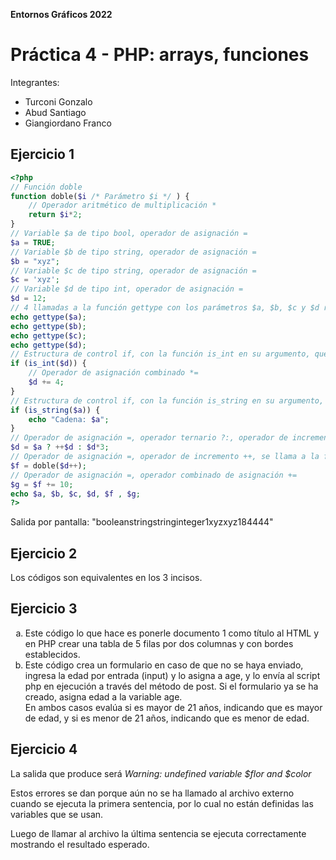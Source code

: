 <style type="text/css">
    ol { list-style-type: lower-alpha; }
</style>

**Entornos Gráficos 2022**

# Práctica 4 - PHP: arrays, funciones

Integrantes: 
* Turconi Gonzalo 
* Abud Santiago 
* Giangiordano Franco

## Ejercicio 1

```php
<?php
// Función doble
function doble($i /* Parámetro $i */ ) {
	// Operador aritmético de multiplicación *
	return $i*2;
}
// Variable $a de tipo bool, operador de asignación =
$a = TRUE;
// Variable $b de tipo string, operador de asignación =
$b = "xyz";
// Variable $c de tipo string, operador de asignación =
$c = 'xyz';
// Variable $d de tipo int, operador de asignación =
$d = 12;
// 4 llamadas a la función gettype con los parámetros $a, $b, $c y $d respecticamente.
echo gettype($a);
echo gettype($b);
echo gettype($c);
echo gettype($d);
// Estructura de control if, con la función is_int en su argumento, que toma el parámetro $d
if (is_int($d)) {
	// Operador de asignación combinado *=
	$d += 4;
}
// Estructura de control if, con la función is_string en su argumento, que toma el parámetro $a
if (is_string($a)) {
	echo "Cadena: $a";
}
// Operador de asignación =, operador ternario ?:, operador de incremento ++, operador aritmético de multiplicación *
$d = $a ? ++$d : $d*3;
// Operador de asignación =, operador de incremento ++, se llama a la función doble con $d+1 como argumento.
$f = doble($d++);
// Operador de asignación =, operador combinado de asignación +=
$g = $f += 10;
echo $a, $b, $c, $d, $f , $g;
?>
```
Salida por pantalla: "booleanstringstringinteger1xyzxyz184444"

## Ejercicio 2

Los códigos son equivalentes en los 3 incisos.

## Ejercicio 3

1. Este código lo que hace es ponerle documento 1 como título al HTML y en PHP crear una tabla de 5 filas por dos columnas y con bordes establecidos.
2. Este código crea un formulario en caso de que no se haya enviado, ingresa la edad por entrada (input) y lo asigna a age, y lo envía al script php en ejecución a través del método de post. Si el formulario ya se ha creado, asigna edad a la variable age.<br>En ambos casos evalúa si es mayor de 21 años, indicando que es mayor de edad, y si es menor de 21 años, indicando que es menor de edad.

## Ejercicio 4

La salida que produce será *Warning: undefined variable $flor and $color*

Estos errores se dan porque aún no se ha llamado al archivo externo cuando se ejecuta la primera sentencia, por lo cual no están definidas las variables que se usan.

Luego de llamar al archivo la última sentencia se ejecuta correctamente mostrando el resultado esperado.